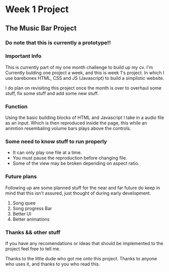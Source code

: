 # Week 1 Project

## The Music Bar Project

### **Do note that this is currently a prototype!!**

### Important Info

This is currently part of my one month challenge to build up my cv.
I'm Currently bulding one project a week, and this is week 1's project.
In which I use barebones HTML, CSS and JS (Javascript) to build a simplistic website.

I do plan on revisiting this project once the month is over to overhaul some stuff, fix some stuff and add some new stuff.

### Function

Using the basic building blocks of HTML and Javascript I take in a audio file as an input.
Which is then reproduced inside the page, this while an animtion resembaling volume bars plays above the controls.

### Some need to know stuff to run properly

- It can only play one file at a time.
- You must pause the reproduction before changing file.
- Some of the view may be broken depending on aspect ratio.

### Future plans

Following up are some planned stuff for the near and far future do keep in mind that this isn't assured, just thought of during early development.

1. Song quee
2. Song progress Bar
3. Better UI
4. Better animations

### Thanks && other stuff

If you have any recomendations or ideas that should be implemented to the project feel free to tell me.

Thanks to the little dude who got me onto this project. Thanks to anyone who uses it, and thanks to you who read this.
